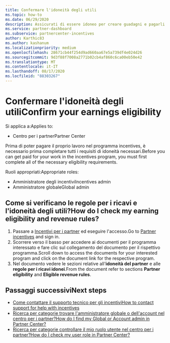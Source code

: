 ```yaml
---
title: Confermare l'idoneità degli utili
ms.topic: how-to
ms.date: 06/29/2020
description: Assicurati di essere idoneo per creare guadagni e pagarli con il programma incentives.
ms.service: partner-dashboard
ms.subservice: partnercenter-incentives
author: Karthic83
ms.author: kashanum
ms.localizationpriority: medium
ms.openlocfilehash: 28671cb44f254d9ad660aa67e5a739df4e024d26
ms.sourcegitcommit: 9d3f88f7008a2771b02cb4af860c6ca00eb50e42
ms.translationtype: MT
ms.contentlocale: it-IT
ms.lasthandoff: 08/17/2020
ms.locfileid: "88303267"
---
```

# <a name="confirm-your-earnings-eligibility"></a><span data-ttu-id="a612d-103">Confermare l'idoneità degli utili</span><span class="sxs-lookup"><span data-stu-id="a612d-103">Confirm your earnings eligibility</span></span>

<span data-ttu-id="a612d-104">Si applica a:</span><span class="sxs-lookup"><span data-stu-id="a612d-104">Applies to:</span></span>

- <span data-ttu-id="a612d-105">Centro per i partner</span><span class="sxs-lookup"><span data-stu-id="a612d-105">Partner Center</span></span>

<span data-ttu-id="a612d-106">Prima di poter pagare il proprio lavoro nel programma incentives, è necessario prima completare tutti i requisiti di idoneità necessari.</span><span class="sxs-lookup"><span data-stu-id="a612d-106">Before you can get paid for your work in the incentives program, you must first complete all of the necessary eligibility requirements.</span></span>

<span data-ttu-id="a612d-107">Ruoli appropriati:</span><span class="sxs-lookup"><span data-stu-id="a612d-107">Appropriate roles:</span></span>

- <span data-ttu-id="a612d-108">Amministratore degli incentivi</span><span class="sxs-lookup"><span data-stu-id="a612d-108">Incentives admin</span></span>
- <span data-ttu-id="a612d-109">Amministratore globale</span><span class="sxs-lookup"><span data-stu-id="a612d-109">Global admin</span></span>

## <a name="how-do-i-check-my-earning-eligibility-and-revenue-rules"></a><span data-ttu-id="a612d-110">Come si verificano le regole per i ricavi e l'idoneità degli utili?</span><span class="sxs-lookup"><span data-stu-id="a612d-110">How do I check my earning eligibility and revenue rules?</span></span>

1. <span data-ttu-id="a612d-111">Passare a [Incentivi per i partner](https://partner.microsoft.com/membership/partner-incentives) ed eseguire l'accesso.</span><span class="sxs-lookup"><span data-stu-id="a612d-111">Go to [Partner incentives](https://partner.microsoft.com/membership/partner-incentives) and sign in.</span></span>
2. <span data-ttu-id="a612d-112">Scorrere verso il basso per accedere ai documenti per il programma interessato e fare clic sul collegamento del documento per il rispettivo programma.</span><span class="sxs-lookup"><span data-stu-id="a612d-112">Scroll down to access the documents for your interested program and click on the document link for the respective program.</span></span>
3. <span data-ttu-id="a612d-113">Nel documento vedere le sezioni relative all'**idoneità del partner** e alle **regole per i ricavi idonei**.</span><span class="sxs-lookup"><span data-stu-id="a612d-113">From the document refer to sections **Partner eligibility** and **Eligible revenue rules**.</span></span>

## <a name="next-steps"></a><span data-ttu-id="a612d-114">Passaggi successivi</span><span class="sxs-lookup"><span data-stu-id="a612d-114">Next steps</span></span>

- [<span data-ttu-id="a612d-115">Come contattare il supporto tecnico per gli incentivi</span><span class="sxs-lookup"><span data-stu-id="a612d-115">How to contact support for help with incentives</span></span>](https://support.microsoft.com/help/4014850)
- [<span data-ttu-id="a612d-116">Ricerca per categorie trovare l'amministratore globale o dell'account nel centro per i partner?</span><span class="sxs-lookup"><span data-stu-id="a612d-116">How do I find my Global or Account admin in Partner Center?</span></span>](https://support.microsoft.com/help/4534519)
- [<span data-ttu-id="a612d-117">Ricerca per categorie controllare il mio ruolo utente nel centro per i partner?</span><span class="sxs-lookup"><span data-stu-id="a612d-117">How do I check my user role in Partner Center?</span></span>](https://support.microsoft.com/help/4534700)
